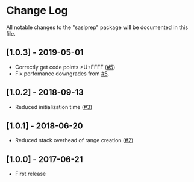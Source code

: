 # Change Log
All notable changes to the "saslprep" package will be documented in this file.

## [1.0.3] - 2019-05-01

- Correctly get code points >U+FFFF ([#5](https://github.com/reklatsmasters/saslprep/pull/5))
- Fix perfomance downgrades from [#5](https://github.com/reklatsmasters/saslprep/pull/5).

## [1.0.2] - 2018-09-13

- Reduced initialization time ([#3](https://github.com/reklatsmasters/saslprep/issues/3))

## [1.0.1] - 2018-06-20

- Reduced stack overhead of range creation ([#2](https://github.com/reklatsmasters/saslprep/pull/2))


## [1.0.0] - 2017-06-21

- First release
